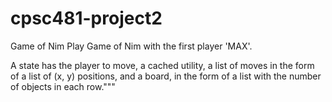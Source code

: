 # cpsc481-project2
Game of Nim
Play Game of Nim with the first player 'MAX'. 

A state has the player to move, a cached utility, a list of moves in the form of a list of (x, y) positions, and a board, in the form of a list with the number of objects in each row."""
